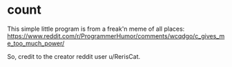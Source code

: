 # count

This simple little program is from a freak'n meme of all places: https://www.reddit.com/r/ProgrammerHumor/comments/wcqdgo/c_gives_me_too_much_power/

So, credit to the creator reddit user u/RerisCat.
